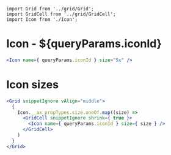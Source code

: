 ```imports
import Grid from '../grid/Grid';
import GridCell from '../grid/GridCell';
import Icon from './Icon';
```

# Icon - ${queryParams.iconId}

```jsx
<Icon name={ queryParams.iconId } size="5x" />
```


# Icon sizes

```jsx
<Grid snippetIgnore vAlign="middle">
  {
    Icon.__ax_propTypes.size.oneOf.map((size) =>
      <GridCell snippetIgnore shrink={ true }>
        <Icon name={ queryParams.iconId } size={ size } /> 
      </GridCell>
    )
  }
</Grid>
```
